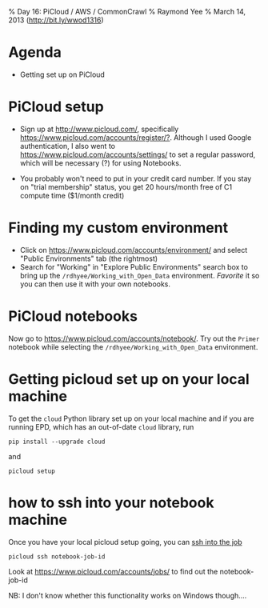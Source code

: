 % Day 16:  PiCloud / AWS / CommonCrawl
% Raymond Yee 
% March 14, 2013 (<http://bit.ly/wwod1316>)

# Agenda

* Getting set up on PiCloud


# PiCloud setup

* Sign up at <http://www.picloud.com/>, specifically <https://www.picloud.com/accounts/register/?>.  Although I used Google
authentication, I also went to <https://www.picloud.com/accounts/settings/> to set a regular password, which will be
necessary (?) for using Notebooks.

* You probably won't need to put in your credit card number.  If you stay on "trial membership" status, you get
20 hours/month free of C1 compute time ($1/month credit)

# Finding my custom environment

* Click on <https://www.picloud.com/accounts/environment/> and select "Public Environments" tab (the rightmost)
* Search for "Working" in "Explore Public Environments" search box to bring up the `/rdhyee/Working_with_Open_Data`
environment.  *Favorite* it so you can then use it with your own notebooks.

# PiCloud notebooks

Now go to <https://www.picloud.com/accounts/notebook/>.  Try out the `Primer` notebook while selecting the
`/rdhyee/Working_with_Open_Data` environment.

# Getting picloud set up on your local machine

To get the `cloud` Python library set up on your local machine and if you are running EPD, which has an out-of-date
`cloud` library, run
    
    pip install --upgrade cloud
    
and

    picloud setup

# how to ssh into your notebook machine

Once you have your local picloud setup going, you can [ssh into the job](http://docs.picloud.com/job_mgmt_adv.html#client-adv-ssh-into-job)

    picloud ssh notebook-job-id
    
Look at <https://www.picloud.com/accounts/jobs/> to find out the notebook-job-id

NB:  I don't know whether this functionality works on Windows though....


